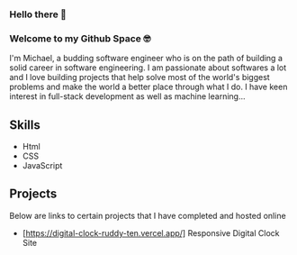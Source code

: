 ### Hello there 👋
### Welcome to my Github Space 🤓

I'm Michael, a budding software engineer who is on the path of building a solid career in software engineering. I am passionate about softwares a lot and I love building projects that help solve most of the world's biggest problems and make the world a better place through what I do. I have keen interest in full-stack development as well as machine learning...

## Skills
- Html
- CSS
- JavaScript
## Projects
Below are links to certain projects that I have completed and hosted online
- [https://digital-clock-ruddy-ten.vercel.app/] Responsive Digital Clock Site
